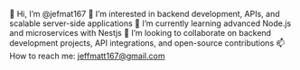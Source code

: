 👋 Hi, I’m @jefmat167
👀 I’m interested in backend development, APIs, and scalable server-side applications
🌱 I’m currently learning advanced Node.js and microservices with Nestjs
💞️ I’m looking to collaborate on backend development projects, API integrations, and open-source contributions
📫 How to reach me: jeffmatt167@gmail.com

<!---
jefmat167/jefmat167 is a ✨ special ✨ repository because its `README.md` (this file) appears on your GitHub profile.
You can click the Preview link to take a look at your changes.
--->

